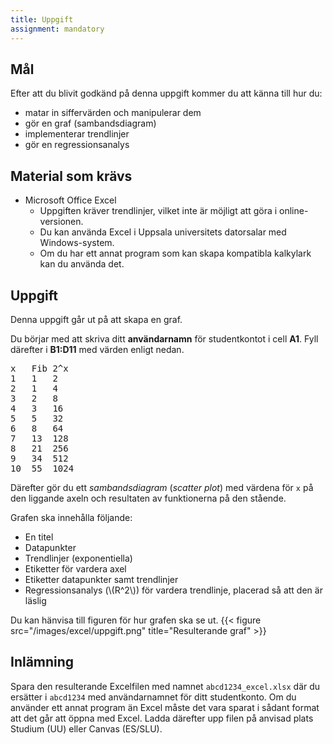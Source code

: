 ```yaml
---
title: Uppgift
assignment: mandatory
---
```


## Mål

Efter att du blivit godkänd på denna uppgift kommer du att känna till hur du:

- matar in siffervärden och manipulerar dem
- gör en graf (sambandsdiagram)
- implementerar trendlinjer
- gör en regressionsanalys

## Material som krävs

+ Microsoft Office Excel
    + Uppgiften kräver trendlinjer, vilket inte är möjligt att göra
        i online-versionen.
    + Du kan använda Excel i Uppsala universitets datorsalar med Windows-system.
    + Om du har ett annat program som kan skapa kompatibla kalkylark kan du
        använda det.

## Uppgift

Denna uppgift går ut på att skapa en graf.

Du börjar med att skriva ditt **användarnamn** för studentkontot i cell **A1**.
Fyll därefter i **B1:D11** med värden enligt nedan.

<pre>
x	Fib	2^x
1	1	2
2	1	4
3	2	8
4	3	16
5	5	32
6	8	64
7	13	128
8	21	256
9	34	512
10	55	1024
</pre>

Därefter gör du ett *sambandsdiagram* (*scatter plot*) med värdena för `x` på den liggande axeln och
resultaten av funktionerna på den stående.

Grafen ska innehålla följande:

+ En titel
+ Datapunkter
+ Trendlinjer (exponentiella)
+ Etiketter för vardera axel
+ Etiketter datapunkter samt trendlinjer
+ Regressionsanalys (\\(R^2\\)) för vardera trendlinje, placerad så att den är
    läslig

Du kan hänvisa till figuren för hur grafen ska se ut.
{{< figure src="/images/excel/uppgift.png" title="Resulterande graf" >}}


## Inlämning

Spara den resulterande Excelfilen med namnet `abcd1234_excel.xlsx` där du
ersätter i `abcd1234` med användarnamnet för ditt studentkonto. Om du använder
ett annat program än Excel måste det vara sparat i sådant format att det går att
öppna med Excel. Ladda därefter upp filen på anvisad plats Studium (UU) eller
Canvas (ES/SLU).

